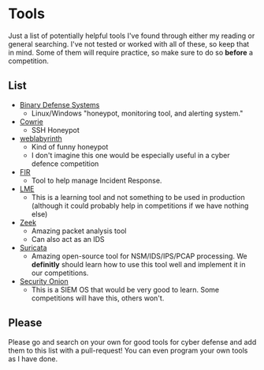 # Tools
Just a list of potentially helpful tools I've found through either my reading or general searching. I've not tested or worked with all of these, so keep that in mind. Some of them will require practice, so make sure to do so **before** a competition. 

## List
- [Binary Defense Systems](https://github.com/BinaryDefense/artillery)
  - Linux/Windows "honeypot, monitoring tool, and alerting system."
- [Cowrie](https://github.com/cowrie/cowrie)
  - SSH Honeypot
- [weblabyrinth](https://github.com/mayhemiclabs/weblabyrinth)
  - Kind of funny honeypot 
  - I don't imagine this one would be especially useful in a cyber defence competition
- [FIR](https://github.com/certsocietegenerale/FIR)
  - Tool to help manage Incident Response. 
- [LME](https://github.com/ukncsc/lme)
  - This is a learning tool and not something to be used in production (although it could probably help in competitions if we have nothing else) 
- [Zeek](https://zeek.org/) 
  - Amazing packet analysis tool
  - Can also act as an IDS 
- [Suricata](https://suricata.io/)
  - Amazing open-source tool for NSM/IDS/IPS/PCAP processing. We **definitly** should learn how to use this tool well and implement it in our competitions. 
- [Security Onion](https://securityonionsolutions.com/)
  - This is a SIEM OS that would be very good to learn. Some competitions will have this, others won't. 

## Please
Please go and search on your own for good tools for cyber defense and add them to this list with a pull-request! You can even program your own tools as I have done. 